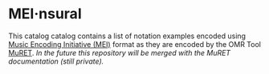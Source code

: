 # MEI·nsural
This catalog catalog contains a list of notation examples encoded using [Music Encoding Initiative (MEI)](https://music-encoding.org) format as they are encoded by the OMR Tool [MuRET](https://github.com/HISPAMUS/muret).
*In the future this repository will be merged with the MuRET documentation (still private).*

